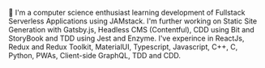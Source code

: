 🥇 I'm a computer science enthusiast learning development of Fullstack Serverless Applications using JAMstack. I'm further working on Static Site Generation with Gatsby.js, Headless CMS (Contentful), CDD using Bit and StoryBook and TDD using Jest and Enzyme. I've experince in ReactJs, Redux and Redux Toolkit, MaterialUI, Typescript, Javascript, C++, C, Python, PWAs, Client-side GraphQL, TDD and CDD.
